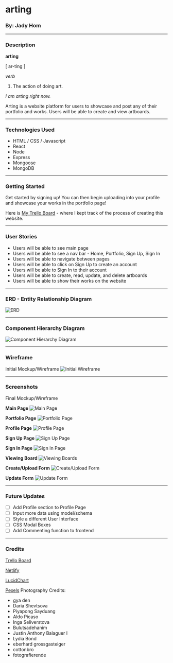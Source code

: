 # arting

### By: Jady Hom

***

### Description
**arting**

[ ar-ting ]

*verb*

1. The action of doing art.

*I am arting right now.*

Arting is a website platform for users to showcase and post any of their portfolio and works. Users will be able to create and view artboards. 

***

### Technologies Used
* HTML / CSS / Javascript
* React
* Node
* Express
* Mongoose
* MongoDB

***

### Getting Started

Get started by signing up! You can then begin uploading into your profile and showcase your works in the portfolio page!

Here is [My Trello Board](https://trello.com/b/snLYqikj) - where I kept track of the process of creating this website.

***

### User Stories
* Users will be able to see main page
* Users will be able to see a nav bar - Home, Portfolio, Sign Up, Sign In
* Users will be able to navigate between pages
* Users will be able to click on Sign Up to create an account
* Users will be able to Sign In to their account
* Users will be able to create, read, update, and delete artboards
* Users will be able to show their works on the website

***

### ERD - Entity Relationship Diagram
![ERD](assets/arting_ERD.png)

***

### Component Hierarchy Diagram
![Component Hierarchy Diagram](assets/arting_Component_Hierarchy.png)

***

### Wireframe
Initial Mockup/Wireframe
![Initial Wireframe](assets/wireframe_arting.png)

***

### Screenshots
Final Mockup/Wireframe

**Main Page**
![Main Page](assets/screenshots/main-page.png)

**Portfolio Page**
![Portfolio Page](assets/screenshots/portfolio-page.png)

**Profile Page**
![Profile Page](assets/screenshots/profile-page.png)

**Sign Up Page**
![Sign Up Page](assets/screenshots/signup-page.png)

**Sign In Page**
![Sign In Page](assets/screenshots/signin-page.png)

**Viewing Board**
![Viewing Boards](assets/screenshots/viewboard.png)

**Create/Upload Form**
![Create/Upload Form](assets/screenshots/create.png)

**Update Form**
![Update Form](assets/screenshots/update.png)

***

### Future Updates

- [ ] Add Profile section to Profile Page
- [ ] Input more data using model/schema
- [ ] Style a different User Interface
- [ ] CSS Modal Boxes
- [ ] Add Commenting function to frontend

***

### Credits
[Trello Board](trello.com)

[Netlify](https://www.netlify.com/)

[LucidChart](https://www.lucidchart.com/)

[Pexels](https://www.pexels.com/)
Photography Credits: 
* gya den
* Daria Shevtsova
* Piyapong Sayduang
* Aldo Picaso
* Inga Seliverstova
* Bulutsadehanim
* Justin Anthony Balaguer I
* Lydia Bond
* eberhard grossgasteiger
* cottonbro
* fotografierende
